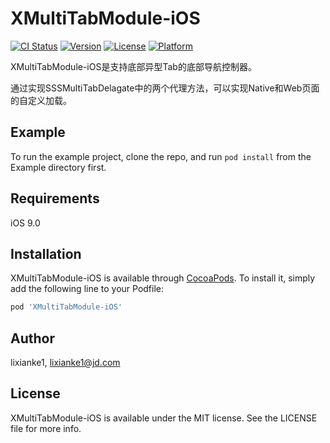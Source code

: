 # XMultiTabModule-iOS

[![CI Status](https://img.shields.io/travis/lixianke1/XMultiTabModule-iOS.svg?style=flat)](https://travis-ci.org/lixianke1/XMultiTabModule-iOS)
[![Version](https://img.shields.io/cocoapods/v/XMultiTabModule-iOS.svg?style=flat)](https://cocoapods.org/pods/XMultiTabModule-iOS)
[![License](https://img.shields.io/cocoapods/l/XMultiTabModule-iOS.svg?style=flat)](https://cocoapods.org/pods/XMultiTabModule-iOS)
[![Platform](https://img.shields.io/cocoapods/p/XMultiTabModule-iOS.svg?style=flat)](https://cocoapods.org/pods/XMultiTabModule-iOS)

XMultiTabModule-iOS是支持底部异型Tab的底部导航控制器。

通过实现SSSMultiTabDelagate中的两个代理方法，可以实现Native和Web页面的自定义加载。

## Example

To run the example project, clone the repo, and run `pod install` from the Example directory first.

## Requirements

iOS 9.0

## Installation

XMultiTabModule-iOS is available through [CocoaPods](https://cocoapods.org). To install
it, simply add the following line to your Podfile:

```ruby
pod 'XMultiTabModule-iOS'
```

## Author

lixianke1, lixianke1@jd.com

## License

XMultiTabModule-iOS is available under the MIT license. See the LICENSE file for more info.
